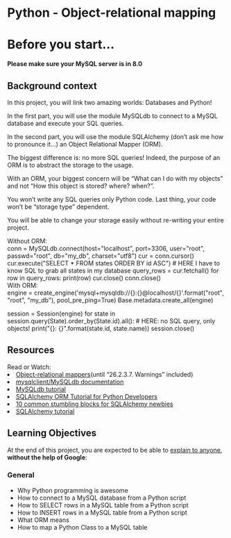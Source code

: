 <h1 font-weight="Bold">Python - Object-relational mapping<h1>
<h1 font-weight="bold">Before you start...</h1>
<p><strong>Please make sure your MySQL server is in 8.0</strong></p>
<h2 font-weight="Bold"> Background context</h2>
<p>In this project, you will link two amazing worlds: Databases and Python!</p>
<p>In the first part, you will use the module MySQLdb to connect to a MySQL database and execute your SQL queries.</p>
<p>In the second part, you will use the module SQLAlchemy (don’t ask me how to pronounce it…) an Object Relational Mapper (ORM).</p>
<p>The biggest difference is: no more SQL queries! Indeed, the purpose of an ORM is to abstract the storage to the usage.</p> 
<p>With an ORM, your biggest concern will be “What can I do with my objects” and not “How this object is stored? where? when?”.</p> 
<p>You won’t write any SQL queries only Python code. Last thing, your code won’t be “storage type” dependent.</p> 
<p>You will be able to change your storage easily without re-writing your entire project.</p>
Without ORM:
<div>conn = MySQLdb.connect(host="localhost", port=3306, user="root", passwd="root", db="my_db", charset="utf8")
cur = conn.cursor()
cur.execute("SELECT * FROM states ORDER BY id ASC") # HERE I have to know SQL to grab all states in my database
query_rows = cur.fetchall()
for row in query_rows:
    print(row)
cur.close()
conn.close()</div>
With ORM:
<div>engine = create_engine('mysql+mysqldb://{}:{}@localhost/{}'.format("root", "root", "my_db"), pool_pre_ping=True)
Base.metadata.create_all(engine)

session = Session(engine)
for state in session.query(State).order_by(State.id).all(): # HERE: no SQL query, only objects!
    print("{}: {}".format(state.id, state.name))
session.close()</div>
<h2>Resources</h2>
Read or Watch:
<li><a href="https://www.fullstackpython.com/object-relational-mappers-orms.html">Object-relational mappers</a>(until “26.2.3.7. Warnings” included)</li>
<li><a href="https://mysqlclient.readthedocs.io/">mysqlclient/MySQLdb documentation</a></li>
<li><a href="https://www.mikusa.com/python-mysql-docs/index.html">MySQLdb tutorial</a></li>
<li><a href="https://auth0.com/blog/sqlalchemy-orm-tutorial-for-python-developers/">SQLAlchemy ORM Tutorial for Python Developers</a></li>
<li><a href="http://alextechrants.blogspot.com/2013/11/10-common-stumbling-blocks-for.html">10 common stumbling blocks for SQLAlchemy newbies</a></li>
<li><a href="https://docs.sqlalchemy.org/en/13/orm/tutorial.html">SQLAlchemy tutorial</a></li>
</ul>
<h2 font-weight="Bold">Learning Objectives</h2>
<p>At the end of this project, you are expected to be able to <a href="https://fs.blog/feynman-learning-technique/">explain to anyone</a>, <strong>without the help of Google</strong>:</p>
<h3>General</h3>
<ul>
<li>Why Python programming is awesome</li>
<li>How to connect to a MySQL database from a Python script</li>
<li>How to SELECT rows in a MySQL table from a Python script</li>
<li>How to INSERT rows in a MySQL table from a Python script</li>
<li>What ORM means</li>
<li>How to map a Python Class to a MySQL table</li>
</ul>
